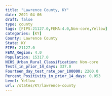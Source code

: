 ```yaml
---
title: "Lawrence County, KY"
date: 2021-04-06
draft: false
type: county
tags: [FIPS:21127.0,FEMA:4.0,Non-core,Yellow]
categories: [KY]
County: Lawrence County
State: KY
FIPS: 21127.0
FEMA_Region: 4.0
Population: 15317.0
NCHS_Urban_Rural_Classification: Non-core
Tests_in_prior_14_days: 337.0
Fourteen_day_test_rate_per_100000: 2200.0
Percent_Positivity_in_prior_14_days: 0.053
Level: Yellow
url: /states/KY/lawrence-county
---
```



